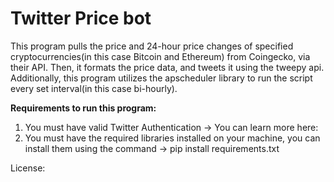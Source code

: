 # Twitter Price bot
This program pulls the price and 24-hour price changes of specified cryptocurrencies(in this case Bitcoin and Ethereum) from Coingecko, via their API. Then, it formats the price data, and tweets it using the tweepy api. Additionally, this program utilizes the apscheduler library to run the script every set interval(in this case bi-hourly).

**Requirements to run this program:**
1. You must have valid Twitter Authentication -> You can learn more here: 
2. You must have the required libraries installed on your machine, you can install them using the command -> pip install requirements.txt

License:
